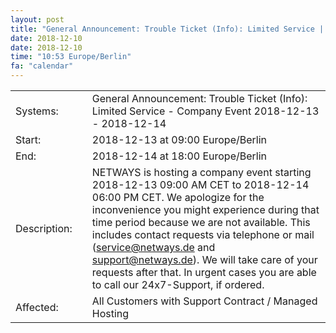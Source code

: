 ```yaml
---
layout: post
title: "General Announcement: Trouble Ticket (Info): Limited Service | Company Event 2018-12-13 - 2018-12-14"
date: 2018-12-10
date: 2018-12-10
time: "10:53 Europe/Berlin"
fa: "calendar"
---
```


|                   |   |                                                                      |
|-------------------|---|----------------------------------------------------------------------|
| Systems:          |   | General Announcement: Trouble Ticket (Info): Limited Service - Company Event 2018-12-13 - 2018-12-14|
| Start:            |   | 2018-12-13 at 09:00 Europe/Berlin |
| End:              |   | 2018-12-14 at 18:00 Europe/Berlin |
| Description:      |   | NETWAYS is hosting a company event starting 2018-12-13 09:00 AM CET to 2018-12-14 06:00 PM CET. We apologize for the inconvenience you might experience during that time period because we are not available. This includes contact requests via telephone or mail (service@netways.de and support@netways.de). We will take care of your requests after that. In urgent cases you are able to call our 24x7-Support, if ordered. |
| Affected:         |   | All Customers with Support Contract / Managed Hosting |
